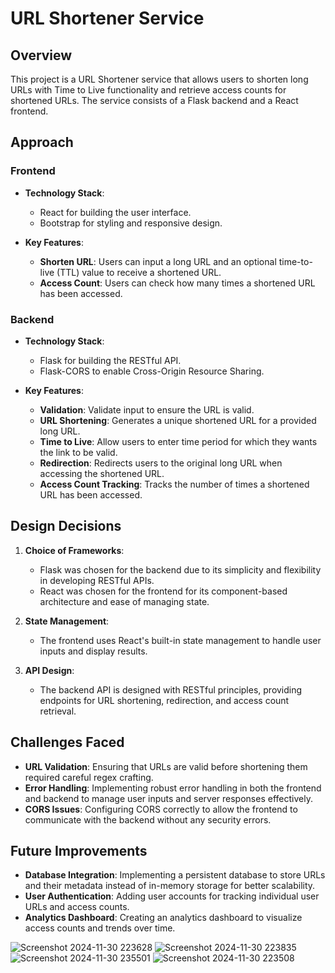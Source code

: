 # URL Shortener Service

## Overview

This project is a URL Shortener service that allows users to shorten long URLs with Time to Live functionality and retrieve access counts for shortened URLs. The service consists of a Flask backend and a React frontend.

## Approach

### Frontend

- **Technology Stack**: 
  - React for building the user interface.
  - Bootstrap for styling and responsive design.

- **Key Features**:
  - **Shorten URL**: Users can input a long URL and an optional time-to-live (TTL) value to receive a shortened URL.
  - **Access Count**: Users can check how many times a shortened URL has been accessed.

### Backend

- **Technology Stack**: 
  - Flask for building the RESTful API.
  - Flask-CORS to enable Cross-Origin Resource Sharing.

- **Key Features**:
  - **Validation**: Validate input to ensure the URL is valid.
  - **URL Shortening**: Generates a unique shortened URL for a provided long URL.
  - **Time to Live**: Allow users to enter time period for which they wants the link to be valid.
  - **Redirection**: Redirects users to the original long URL when accessing the shortened URL.
  - **Access Count Tracking**: Tracks the number of times a shortened URL has been accessed.

## Design Decisions

1. **Choice of Frameworks**:
   - Flask was chosen for the backend due to its simplicity and flexibility in developing RESTful APIs.
   - React was chosen for the frontend for its component-based architecture and ease of managing state.

2. **State Management**:
   - The frontend uses React's built-in state management to handle user inputs and display results.

3. **API Design**:
   - The backend API is designed with RESTful principles, providing endpoints for URL shortening, redirection, and access count retrieval.

## Challenges Faced

- **URL Validation**: Ensuring that URLs are valid before shortening them required careful regex crafting.
- **Error Handling**: Implementing robust error handling in both the frontend and backend to manage user inputs and server responses effectively.
- **CORS Issues**: Configuring CORS correctly to allow the frontend to communicate with the backend without any security errors.

## Future Improvements

- **Database Integration**: Implementing a persistent database to store URLs and their metadata instead of in-memory storage for better scalability.
- **User Authentication**: Adding user accounts for tracking individual user URLs and access counts.
- **Analytics Dashboard**: Creating an analytics dashboard to visualize access counts and trends over time.

![Screenshot 2024-11-30 223628](https://github.com/user-attachments/assets/c6c8f211-6592-4ded-9710-edca3a3dcef2)
![Screenshot 2024-11-30 223835](https://github.com/user-attachments/assets/e8d2944b-69a9-48db-a73f-def6951d8805)
![Screenshot 2024-11-30 235501](https://github.com/user-attachments/assets/a3b83b0d-7d81-4a47-ac04-3e4a470c1f5d)
![Screenshot 2024-11-30 223508](https://github.com/user-attachments/assets/f4add54f-dc69-4182-9e6a-34e62c96e75c)
